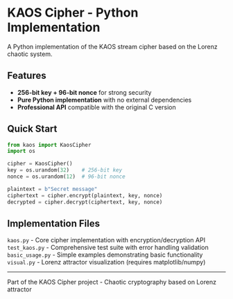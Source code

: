 # KAOS Cipher - Python Implementation

A Python implementation of the KAOS stream cipher based on the Lorenz chaotic system.

## Features

- **256-bit key + 96-bit nonce** for strong security
- **Pure Python implementation** with no external dependencies
- **Professional API** compatible with the original C version
 
## Quick Start

```python
from kaos import KaosCipher
import os

cipher = KaosCipher()
key = os.urandom(32)    # 256-bit key
nonce = os.urandom(12)  # 96-bit nonce

plaintext = b"Secret message"
ciphertext = cipher.encrypt(plaintext, key, nonce)
decrypted = cipher.decrypt(ciphertext, key, nonce)  
```
## Implementation Files  

`kaos.py` - Core cipher implementation with encryption/decryption API  
`test_kaos.py` - Comprehensive test suite with error handling validation  
`basic_usage.py` - Simple examples demonstrating basic functionality  
`visual.py` - Lorenz attractor visualization (requires matplotlib/numpy)  

---
Part of the KAOS Cipher project - Chaotic cryptography based on Lorenz attractor
